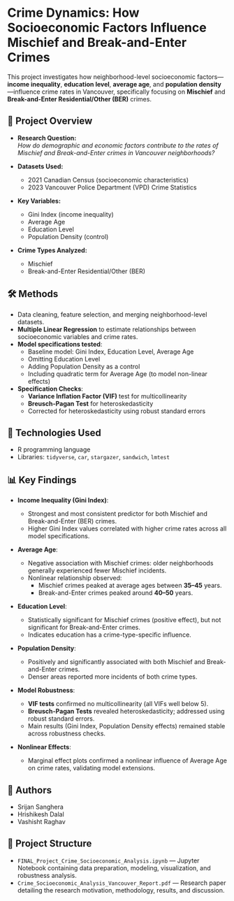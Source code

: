 # Crime Dynamics: How Socioeconomic Factors Influence Mischief and Break-and-Enter Crimes

This project investigates how neighborhood-level socioeconomic factors—**income inequality**, **education level**, **average age**, and **population density**—influence crime rates in Vancouver, specifically focusing on **Mischief** and **Break-and-Enter Residential/Other (BER)** crimes.

## 📝 Project Overview

- **Research Question:**  
  *How do demographic and economic factors contribute to the rates of Mischief and Break-and-Enter crimes in Vancouver neighborhoods?*

- **Datasets Used:**
  - 2021 Canadian Census (socioeconomic characteristics)
  - 2023 Vancouver Police Department (VPD) Crime Statistics

- **Key Variables:**
  - Gini Index (income inequality)
  - Average Age
  - Education Level
  - Population Density (control)

- **Crime Types Analyzed:**
  - Mischief
  - Break-and-Enter Residential/Other (BER)

## 🛠 Methods

- Data cleaning, feature selection, and merging neighborhood-level datasets.
- **Multiple Linear Regression** to estimate relationships between socioeconomic variables and crime rates.
- **Model specifications tested**:
  - Baseline model: Gini Index, Education Level, Average Age
  - Omitting Education Level
  - Adding Population Density as a control
  - Including quadratic term for Average Age (to model non-linear effects)
- **Specification Checks**:
  - **Variance Inflation Factor (VIF)** test for multicollinearity
  - **Breusch-Pagan Test** for heteroskedasticity
  - Corrected for heteroskedasticity using robust standard errors

## 🔧 Technologies Used

- R programming language
- Libraries: `tidyverse`, `car`, `stargazer`, `sandwich`, `lmtest`

## 📊 Key Findings

- **Income Inequality (Gini Index)**:
  - Strongest and most consistent predictor for both Mischief and Break-and-Enter (BER) crimes.
  - Higher Gini Index values correlated with higher crime rates across all model specifications.

- **Average Age**:
  - Negative association with Mischief crimes: older neighborhoods generally experienced fewer Mischief incidents.
  - Nonlinear relationship observed:
    - Mischief crimes peaked at average ages between **35–45** years.
    - Break-and-Enter crimes peaked around **40–50** years.

- **Education Level**:
  - Statistically significant for Mischief crimes (positive effect), but not significant for Break-and-Enter crimes.
  - Indicates education has a crime-type-specific influence.

- **Population Density**:
  - Positively and significantly associated with both Mischief and Break-and-Enter crimes.
  - Denser areas reported more incidents of both crime types.

- **Model Robustness**:
  - **VIF tests** confirmed no multicollinearity (all VIFs well below 5).
  - **Breusch-Pagan Tests** revealed heteroskedasticity; addressed using robust standard errors.
  - Main results (Gini Index, Population Density effects) remained stable across robustness checks.

- **Nonlinear Effects**:
  - Marginal effect plots confirmed a nonlinear influence of Average Age on crime rates, validating model extensions.

## 👥 Authors

- Srijan Sanghera
- Hrishikesh Dalal
- Vashisht Raghav

## 📂 Project Structure

- `FINAL_Project_Crime_Socioeconomic_Analysis.ipynb` — Jupyter Notebook containing data preparation, modeling, visualization, and robustness analysis.
- `Crime_Socioeconomic_Analysis_Vancouver_Report.pdf` — Research paper detailing the research motivation, methodology, results, and discussion.
